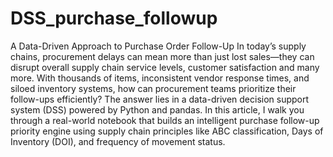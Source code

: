 # DSS_purchase_followup
A Data-Driven Approach to Purchase Order Follow-Up
In today’s supply chains, procurement delays can mean more than just lost sales—they can disrupt overall supply chain service levels, customer satisfaction and many more. With thousands of items, inconsistent vendor response times, and siloed inventory systems, how can procurement teams prioritize their follow-ups efficiently?
The answer lies in a data-driven decision support system (DSS) powered by Python and pandas.
In this article, I walk you through a real-world notebook that builds an intelligent purchase follow-up priority engine using supply chain principles like ABC classification, Days of Inventory (DOI), and frequency of movement status.
